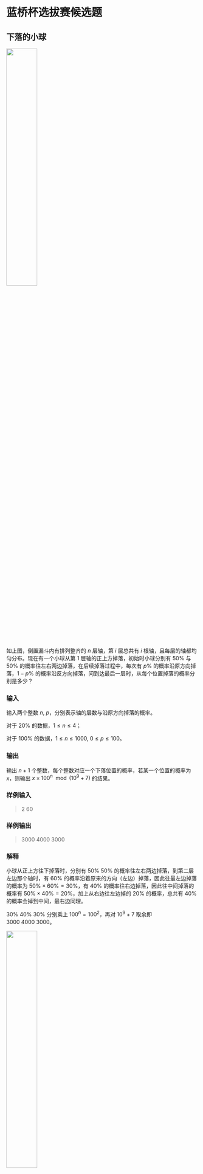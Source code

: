 # 蓝桥杯选拔赛候选题

## 下落的小球

<img src=images\image-20221129020534888.png width=40% />

如上图，倒置漏斗内有排列整齐的 $n$ 层轴，第 $i$ 层总共有 $i$ 根轴，且每层的轴都均匀分布。现在有一个小球从第 $1$ 层轴的正上方掉落，初始时小球分别有 $50\%$ 与 $50\%$ 的概率往左右两边掉落，在后续掉落过程中，每次有 $p\%$ 的概率沿原方向掉落，$1-p\%$ 的概率沿反方向掉落，问到达最后一层时，从每个位置掉落的概率分别是多少？

### 输入

输入两个整数 $n,~p$，分别表示轴的层数与沿原方向掉落的概率。

对于 $20\%$ 的数据，$1\leq n\leq 4$；

对于 $100\%$ 的数据，$1\leq n\leq 1000,~0\leq p\leq 100$。

### 输出

输出 $n+1$ 个整数，每个整数对应一个下落位置的概率，若某一个位置的概率为 $x$，则输出 $x\times100^{n}\mod (10^9+7)$ 的结果。

### 样例输入

> 2 60

### 样例输出

> 3000 4000 3000

### 解释

小球从正上方往下掉落时，分别有 $50\%~50\%$ 的概率往左右两边掉落，到第二层左边那个轴时，有 $60\%$ 的概率沿着原来的方向（左边）掉落，因此往最左边掉落的概率为 $50\%\times60\%=30\%$，有 $40\%$ 的概率往右边掉落，因此往中间掉落的概率有 $50\%\times40\%=20\%$，加上从右边往左边掉的 $20\%$ 的概率，总共有 $40\%$ 的概率会掉到中间，最右边同理。

$30\%~40\%~30\%$ 分别乘上 $100^n=100^2$，再对 $10^9+7$ 取余即 $3000~4000~3000$。

<img src=images\image-20221129023529859.png width=40% />

## 最大与路径

有一个 $n\times m$ 的矩阵，从左上角 $(1,1)$ 开始移动，到右下角 $(n,m)$ 结束，每次只能往右或者往下移动，设目标值为路径经过的所有数字的按位与运算，求所有路径中最大的目标值。

### 输入

第一行两个整数 $n,~m$，分别表示矩阵的行数与列数。接下去 $n$ 行每行 $m$ 个整数 $a_{ij}$，表示矩阵中的数字。

对于 $20\%$ 的数据，$1\leq n,m\leq 20$；

对于 $40\%$ 的数据，$0\leq a_{ij}\leq 1$；

对于 $100\%$ 的数据，$1\leq n\times m\leq10^6,0\leq a_{ij}\leq2^{31}-1$。

### 输出

输出最大的目标值。

### 样例输入

> 2 2
>
> 7 5
>
> 6 7

### 样例输出

> 6

## 走棋

一个 $n\times m$ 的棋盘，棋盘的每个格子都有一个数字 $a_{ij}$，有一个棋子在左上角 $(1,1)$，要移动到右下角 $(n,m)$，只能往右或者往下移动，两个人 A 和 B 轮流操作这枚棋子，总分数 $score$ 初始值为 $a_{1,1}$ 的值，A 每移动一次棋子，总分数就会加上棋子所在格子的数字，B 每移动一次棋子，总分数就会减去棋子所在格子上的数字，A 先开始移动，两个人都使用最优策略的情况下，最后的总分 $score$ 会是多少。

### 输入

第一行两个整数 $n,m$，分别表示棋盘的行数与列数，接下去 $n$ 行每行 $m$ 个数字，表示棋盘上每个格子的数字。

对于 $40\%$ 的数据，$1\leq n,m\leq 20$；

对于 $100\%$ 的数据，$1\leq n\times m\leq10^6,1\leq a_{ij}\leq1000$。

### 输出

输出最后的总分数。

### 样例输入

> 2 2
>
> 5 7
>
> 4 3

### 样例输出

> 9

### 解释

初始 $score=5$，A 往右移动棋子，$score=5+7=12$，之后 B 只能往下移动棋子，$score=12-3=9$;

初始 $score=5$，A 往下移动棋子，$score=5+4=9$，之后 B 只能往右移动棋子，$score=9-3=6$；

因此 A 选择往右移动棋子，这样最终的 $score$ 值才会最大。

## 行列交换 I (easy version)

在一个 $n\times m$ 的矩阵里，填入 $1$ 到 $n\times m$ 之间的数字，保证每个数字都只出现一次，你可以将任意两行进行交换，任意两列进行交换，允许交换无限次，问最终能否把数字从左上角到右下角有序排列？

有序排列大概是这样：

> 1 2 3 4
>
> 5 6 7 8
>
> 9 10 11 12

### 输入

第一行两个整数 $n,m$，分别表示矩阵的行数与列数，后面 $n$ 行每行 $m$ 个数字，为矩阵中的元素。

对于 $40\%$ 的数据，$1\leq n,m\leq100$；

对于 $100\%$ 的数据，$1\leq n\times m\leq10^6,~1\leq a_{ij}\leq n\times m$

### 输出

若可以，输出 `YES`，否则输出 `NO`（全为大写）。

### 样例输入 1

> 2 2
>
> 4 2
>
> 3 1

### 样例输出 1

> NO

### 样例输入 2

> 2 2
>
> 4 3
>
> 2 1

### 样例输出 2

> YES

## 行列交换 II (hard version)

在一个 $n\times m$ 的矩阵里，填入任意正整数，保证每个数字都只出现一次，其中某些整数被隐藏不可见，你可以将任意两行进行交换，任意两列进行交换，允许交换无限次，问最终能否把数字从左上角到右下角有序排列？

对于存在被隐藏的数字，在排列时可忽略这些被隐藏的数字，只需要保证在除去被隐藏数字的情况下：

1. 每一行内，左边的数字一定小于右边的数字；
2. 任意两行，排在后面的行的最小值大于排在前面的行的最大值。

### 输入

第一行两个整数 $n,m$，分别表示矩阵的行数与列数，后面 $n$ 行每行 $m$ 个数字，为矩阵中的数字，正整数表示数字没有被隐藏，0 表示被隐藏。对于 $100\%$ 的数据，$1\leq n\times m\leq 10^6,~0\leq a_{ij}\leq10^9$。

### 输出

若可以，输出 `YES`，否则输出 `NO`（全为大写）。

### 样例输入 1

> 2 2
>
> 1 0
>
> 2 0

### 样例输出 1

> YES

### 样例输入 2

> 2 3
>
> 4 3 0
>
> 1 0 2 

### 样例输出 2

> YES

## 抢红包

一个红包总共有 $m$ 份，总共有 $n$ 个人抢红包，到第 $i~(i\neq n)$ 个人时，若此时红包还剩下 $x$ 份，他可以等概率地抢到在 $[1,x-(n-i)]$ 区间内的红包份数，即最少 $1$ 份红包，最多也要给剩下的所有人每人留 $1$ 份，第 $n$ 个人将抢到剩下所有红包，问最后一个人抢到红包数量的期望值。

### 输入

输入包含两个整数 $n,m$，分别表示抢红包的人数与红包份数。

对于 $5\%$ 的数据，$1\leq n\leq2,2\leq m\leq100$；

对于 $20\%$ 的数据，$1\leq n\leq m\leq100$；

对于 $100\%$ 的数据，$1\leq n\leq m\leq5000$

### 输出

输出最后一个人抢到红包的期望值对 $10^9+7$ 取模后的结果。（什么叫对 $10^9+7$ 取模等这题被选上之后再详细补充）

### 样例输入

```
2 6
```

### 样例输出

```
2
```

## 走法

在一个 $n$ 个节点的有向图上，存在 $m$ 条有向边，求从节点 $1$ 走 $1$ 步、$2$ 步……$k$ 步之后，恰好到达节点 $n$ 的走法总共有多少种。

### 输入

第一行三个整数 $n,m,k$，分别表示节点数、边数与步数，接下去 $m$ 行每行两个整数 $u_i,v_i$，表示第 $i$ 条有向边从 $u_i$ 指向 $v_i$。

对于 $20\%$ 的数据，$1\leq n,m,k\leq10$；

对于 $100\%$ 的数据，$1\leq n\leq30,1\leq m\leq\frac{n(n-1)}{2},1\leq k\leq10^9$

### 输出

输出走法数对 $10^{10}+7$ 取模后的结果。

### 样例输入

> 2 2 4
>
> 1 2
>
> 2 1

### 样例输出

> 2

### 解释

两种走法分别是：1→2，1→2→1→2